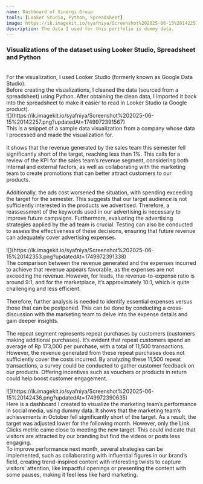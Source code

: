 ```yaml
---
name: Dashboard of Sinergi Group
tools: [Looker Studio, Python, Spreadsheet]
image: https://ik.imagekit.io/syafniya/Screenshot%202025-06-15%20142257.png?updatedAt=1749972391567
description: The data I used for this portfolio is dummy data.
---
```

### Visualizations of the dataset using Looker Studio, Spreadsheet and Python
<br />
For the visualization, I used Looker Studio (formerly known as Google Data Studio).
<br />
Before creating the visualizations, I cleaned the data (sourced from a spreadsheet) using Python. After obtaining the clean data, I imported it back into the spreadsheet to make it easier to read in Looker Studio (a Google product).

<br />
![](https://ik.imagekit.io/syafniya/Screenshot%202025-06-15%20142257.png?updatedAt=1749972391567)

<br />
This is a snippet of a sample data visualization from a company whose data I processed and made the visualization for.
<br /><br />
It shows that the revenue generated by the sales team this semester fell significantly short of the target, reaching less than 1%. This calls for a review of the KPI for the sales team’s revenue segment, considering both internal and external factors, as well as collaborating with the marketing team to create promotions that can better attract customers to our products.
<br /><br />
Additionally, the ads cost worsened the situation, with spending exceeding the target for the semester. This suggests that our target audience is not sufficiently interested in the products we advertised. Therefore, a reassessment of the keywords used in our advertising is necessary to improve future campaigns. Furthermore, evaluating the advertising strategies applied by the ad team is crucial. Testing can also be conducted to assess the effectiveness of these decisions, ensuring that future revenue can adequately cover advertising expenses.

<br />
<br />
![](https://ik.imagekit.io/syafniya/Screenshot%202025-06-15%20142353.png?updatedAt=1749972391338)

<br />
The comparison between the revenue generated and the expenses incurred to achieve that revenue appears favorable, as the expenses are not exceeding the revenue. However, for leads, the revenue-to-expense ratio is around 9:1, and for the marketplace, it’s approximately 10:1, which is quite challenging and less efficient. 
<br /><br />
Therefore, further analysis is needed to identify essential expenses versus those that can be postponed. This can be done by conducting a cross-discussion with the marketing team to delve into the expense details and gain deeper insights.
<br /><br />
The repeat segment represents repeat purchases by customers (customers making additional purchases). It’s evident that repeat customers spend an average of Rp 173,000 per purchase, with a total of 11,500 transactions. However, the revenue generated from these repeat purchases does not sufficiently cover the costs incurred. By analyzing these 11,500 repeat transactions, a survey could be conducted to gather customer feedback on our products. Offering incentives such as vouchers or products in return could help boost customer engagement.

<br />
<br />
![](https://ik.imagekit.io/syafniya/Screenshot%202025-06-15%20142436.png?updatedAt=1749972390635)

<br />
Here is a dashboard I created to visualize the marketing team’s performance in social media, using dummy data.
It shows that the marketing team’s achievements in October fell significantly short of the target. As a result, the target was adjusted lower for the following month. However, only the Link Clicks metric came close to meeting the new target. This could indicate that visitors are attracted by our branding but find the videos or posts less engaging.

<br />
To improve performance next month, several strategies can be implemented, such as collaborating with influential figures in our brand’s field, creating trend-inspired content with interesting twists to capture visitors’ attention, like impactful openings or presenting the content with some pauses, making it feel less like hard marketing.
